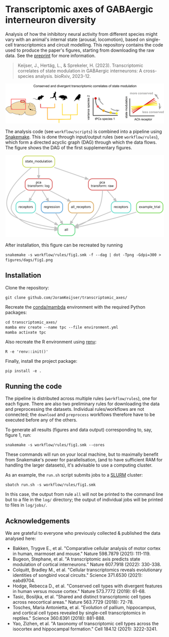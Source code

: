 # Transcriptomic axes of GABAergic interneuron diversity
Analysis of how the inhibitory neural activity from different species might vary with an animal's internal state (arousal, locomotion),
based on single-cell transcriptomics and circuit modelling. This repository contains the code used to produce the paper's figures, starting
from downloading the raw data. See the [preprint](https://doi.org/10.1101/2023.12.04.569849) for more information.

>Keijser, J., Hertäg, L., & Sprekeler, H. (2023). Transcriptomic correlates of state modulation in GABAergic interneurons:
>A cross-species analysis. bioRxiv, 2023-12.

<p align="center">
  <img width="800" src="./figures/tpc_fig0.png">
</p>

The analysis code (see `workflow/scripts`) is combined into a pipeline using [Snakemake](https://snakemake.readthedocs.io/en/stable/). This is done through input/output rules (see `workflow/rules`), which form a directed acyclic graph (DAG) through which the data flows. The figure shows the DAG of the first supplementary figures.

<p align="center">
  <img width="600" src="./figures/dags/fig1.png">
</p>

After installation, this figure can be recreated by running
```
snakemake -s workflow/rules/fig1.smk -f --dag | dot -Tpng -Gdpi=300 > figures/dags/fig1.png
```

## Installation

Clone the repository:
```
git clone github.com/JoramKeijser/transcriptomic_axes/
```
Recreate the [conda/mambda](https://github.com/mamba-org/mamba) environment with the required Python packages:
```
cd transcriptomic_axes/
mamba env create --name tpc --file environment.yml
mamba activate tpc
```
Also recreate the R environment using [renv](https://rstudio.github.io/renv/index.html):
```
R -e 'renv::init()'
```
Finally, install the project package:
```
pip install -e .
```

## Running the code
The pipeline is distributed across multiple rules (`workflow/rules`), one for each figure. There are also two
preliminary rules for downloading the data and preprocessing the datasets. Individual rules/workflows are not connected; the `download` and `preprocess` workflows therefore have to be executed before any of the others.

To generate all results (figures and data output) corresponding to, say, figure 1, run:

```
snakemake -s workflow/rules/fig1.smk --cores
```

These commands will run on your local machine, but to maximally benefit from Snakemake's power for parallelisation,
(and to have sufficient RAM for handling the larger datasets), it's advisable to use a computing cluster.

As an example, the `run.sh` script submits jobs to a [SLURM](https://slurm.schedmd.com/overview.html) cluster:
```
sbatch run.sh -s workflow/rules/fig1.smk
```
In this case, the output from rule `all` will not be printed to the command line but to a file in the `log/` directory; the output of individual jobs will be printed to files in `log/jobs/`.

## Acknowledgements

We are grateful to everyone who previously collected & published the data analysed here:
* Bakken, Trygve E., et al. "Comparative cellular analysis of motor cortex in human, marmoset and mouse." Nature 598.7879 (2021): 111-119.
* Bugeon, Stephane, et al. "A transcriptomic axis predicts state modulation of cortical interneurons." Nature 607.7918 (2022): 330-338.
* Colquitt, Bradley M., et al. "Cellular transcriptomics reveals evolutionary identities of songbird vocal circuits." Science 371.6530 (2021): eabd9704.
* Hodge, Rebecca D., et al. "Conserved cell types with divergent features in human versus mouse cortex." Nature 573.7772 (2019): 61-68.
* Tasic, Bosiljka, et al. "Shared and distinct transcriptomic cell types across neocortical areas." Nature 563.7729 (2018): 72-78.
* Tosches, Maria Antonietta, et al. "Evolution of pallium, hippocampus, and cortical cell types revealed by single-cell transcriptomics in reptiles." Science 360.6391 (2018): 881-888.
* Yao, Zizhen, et al. "A taxonomy of transcriptomic cell types across the isocortex and hippocampal formation." Cell 184.12 (2021): 3222-3241.

